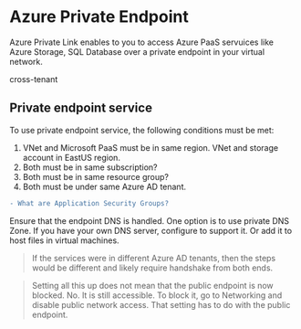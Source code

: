 # Azure Private Endpoint

Azure Private Link enables to you to access Azure PaaS servuices like Azure Storage, SQL Database over a private endpoint in your virtual network.

cross-tenant

## Private endpoint service

To use private endpoint service, the following conditions must be met:

1. VNet and Microsoft PaaS must be in same region. VNet and storage account in EastUS region.
2. Both must be in same subscription?
3. Both must be in same resource group?
4. Both must be under same Azure AD tenant.

```diff
- What are Application Security Groups?
```

Ensure that the endpoint DNS is handled. One option is to use private DNS Zone. If you have your own DNS server, configure to support it. Or add it to host files in virtual machines.

> If the services were in different Azure AD tenants, then the steps would be different and likely require handshake from both ends.


> Setting all this up does not mean that the public endpoint is now blocked. No. It is still accessible. To block it, go to Networking and disable public network access. That setting has to do with the public endpoint.